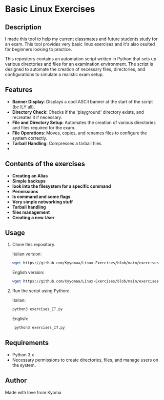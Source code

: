 
# Basic Linux Exercises

## Description
I made this tool to help my current classmates and future students study for an exam.
This tool provides very basic linux exercises and it's also osuited for beginners looking to practice.

This repository contains an automation script written in Python that sets up various directories and files for an examination environment. The script is designed to automate the creation of necessary files, directories, and configurations to simulate a realistic exam setup.

## Features

- **Banner Display**: Displays a cool ASCII banner at the start of the script (bc ILY all).
- **Directory Check**: Checks if the 'playground' directory exists, and recreates it if necessary.
- **File and Directory Setup**: Automates the creation of various directories and files required for the exam.
- **File Operations**: Moves, copies, and renames files to configure the system correctly.
- **Tarball Handling**: Compresses a tarball files.
- 
## Contents of the exercises 
- **Creating an Alias**
- **Simple backups**
- **look into the filesystem for a specific command**
- **Permissions**
- **ls command and some flags**
- **Very simple networking stuff**
- **Tarball handling**
- **files management**
- **Creating a new User**

## Usage

1. Clone this repository.
   
   Italian version:
    ```bash
   wget https://github.com/Kyyomaa/Linux-Exercises/blob/main/exercises_IT.py
    ```
   English version:
   ```bash
   wget https://github.com/Kyyomaa/Linux-Exercises/blob/main/exercises_EN.py
   ```
3. Run the script using Python:

   Italian:
    ```bash
    python3 exercises_IT.py
    ```
   English:
   ```bash
    python3 exercises_IT.py
    ```

## Requirements

- Python 3.x
- Necessary permissions to create directories, files, and manage users on the system.

## Author

Made with love from Kyoma
